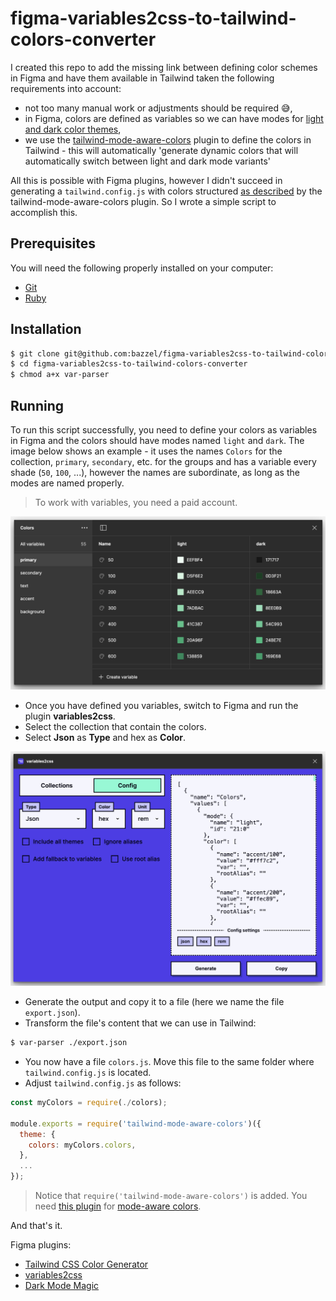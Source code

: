 # figma-variables2css-to-tailwind-colors-converter

I created this repo to add the missing link between defining color schemes in Figma and have them available in Tailwind taken the following requirements into account:

- not too many manual work or adjustments should be required 😅,
- in Figma, colors are defined as variables so we can have modes for [light and dark color themes](https://developer.mozilla.org/en-US/docs/Web/CSS/@media/prefers-color-scheme),
- we use the [tailwind-mode-aware-colors](https://github.com/JavierM42/tailwind-mode-aware-colors) plugin to define the colors in Tailwind - this will automatically 'generate dynamic colors that will automatically switch between light and dark mode variants'

All this is possible with Figma plugins, however I didn't succeed in generating a `tailwind.config.js` with colors structured [as described](https://github.com/JavierM42/tailwind-mode-aware-colors?tab=readme-ov-file#tailwindconfigjs) by the tailwind-mode-aware-colors plugin. So I wrote a simple script to accomplish this.

## Prerequisites

You will need the following properly installed on your computer:

- [Git](https://git-scm.com/)
- [Ruby](https://www.ruby-lang.org/)

## Installation

```bash
$ git clone git@github.com:bazzel/figma-variables2css-to-tailwind-colors-converter.git
$ cd figma-variables2css-to-tailwind-colors-converter
$ chmod a+x var-parser
```

## Running

To run this script successfully, you need to define your colors as variables in Figma and the colors should have modes named `light` and `dark`. The image below shows an example - it uses the names `Colors` for the collection, `primary`, `secondary`, etc. for the groups and has a variable every shade (`50`, `100`, ...), however the names are subordinate, as long as the modes are named properly.

> To work with variables, you need a paid account.

![Figma color variables](/images/variables.png)

- Once you have defined you variables, switch to Figma and run the plugin **variables2css**.
- Select the collection that contain the colors.
- Select **Json** as **Type** and hex as **Color**.

![variables2css config](/images/config.png)

- Generate the output and copy it to a file (here we name the file `export.json`).
- Transform the file's content that we can use in Tailwind:

```bash
$ var-parser ./export.json
```

- You now have a file `colors.js`. Move this file to the same folder where `tailwind.config.js` is located.
- Adjust `tailwind.config.js` as follows:

```javascript
const myColors = require(./colors);

module.exports = require('tailwind-mode-aware-colors')({
  theme: {
    colors: myColors.colors,
  },
  ...
});
```

> Notice that `require('tailwind-mode-aware-colors')` is added. You need [this plugin](https://github.com/JavierM42/tailwind-mode-aware-colors) for [mode-aware colors](https://www.wyeworks.com/blog/2022/10/12/mode-aware-colors-with-tailwind-css/).

And that's it.

Figma plugins:

- [Tailwind CSS Color Generator](https://www.figma.com/community/plugin/1242548152689430610)
- [variables2css](https://www.figma.com/community/plugin/1261234393153346915)
- [Dark Mode Magic](https://www.figma.com/community/plugin/834062945643616879)
